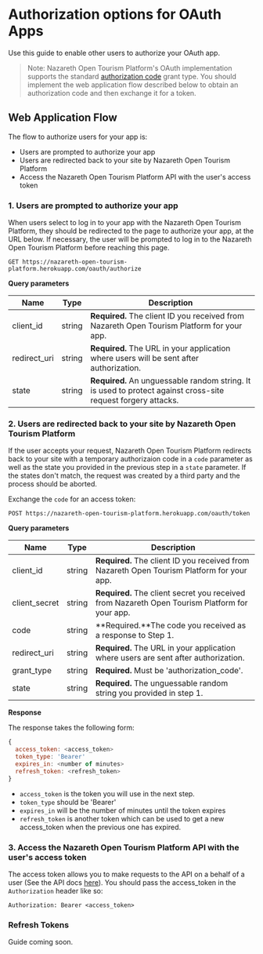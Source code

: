 # Authorization options for OAuth Apps

Use this guide to enable other users to authorize your OAuth app.

> Note: Nazareth Open Tourism Platform's OAuth implementation supports the standard [authorization code](https://tools.ietf.org/html/rfc6749#section-4.1) grant type. You should implement the web application flow described below to obtain an authorization code and then exchange it for a token.

## Web Application Flow
The flow to authorize users for your app is:

- Users are prompted to authorize your app
- Users are redirected back to your site by Nazareth Open Tourism Platform
- Access the Nazareth Open Tourism Platform API with the user's access token

### 1. Users are prompted to authorize your app

When users select to log in to your app with the Nazareth Open Tourism Platform, they should be redirected to the page to authorize your app, at the URL below. If necessary, the user will be prompted to log in to the Nazareth Open Tourism Platform before reaching this page.

```
GET https://nazareth-open-tourism-platform.herokuapp.com/oauth/authorize
```

**Query parameters**

Name | Type | Description
--- | --- | ---
client_id | string | **Required.** The client ID you received from Nazareth Open Tourism Platform for your app.
redirect_uri | string | **Required.** The URL in your application where users will be sent after authorization.
state | string | **Required.** An unguessable random string. It is used to protect against cross-site request forgery attacks.

### 2. Users are redirected back to your site by Nazareth Open Tourism Platform

If the user accepts your request, Nazareth Open Tourism Platform redirects back to your site with a temporary authorizaion code in a `code` parameter as well as the state you provided in the previous step in a `state` parameter. If the states don't match, the request was created by a third party and the process should be aborted.

Exchange the `code` for an access token:

```
POST https://nazareth-open-tourism-platform.herokuapp.com/oauth/token
```

**Query parameters**

Name | Type | Description
--- | --- | ---
client_id | string | **Required.** The client ID you received from Nazareth Open Tourism Platform for your app.
client_secret | string | **Required.** The client secret you received from Nazareth Open Tourism Platform for your app.
code | string | **Required.**The code you received as a response to Step 1.
redirect_uri | string | **Required.** The URL in your application where users are sent after authorization.
grant_type | string | **Required.** Must be 'authorization_code'.
state | string | **Required.** The unguessable random string you provided in step 1.

**Response**

The response takes the following form:
```js
{
  access_token: <access_token>
  token_type: 'Bearer'
  expires_in: <number of minutes>
  refresh_token: <refresh_token>
}
```

- `access_token` is the token you will use in the next step.
- `token_type` should be 'Bearer'
- `expires_in` will be the number of minutes until the token expires
- `refresh_token` is another token which can be used to get a new access_token when the previous one has expired.

### 3. Access the Nazareth Open Tourism Platform API with the user's access token

The access token allows you to make requests to the API on a behalf of a user (See the API docs [here](./api.md)). You should pass the access_token in the `Authorization` header like so:

```
Authorization: Bearer <access_token>
```

### Refresh Tokens

Guide coming soon.
